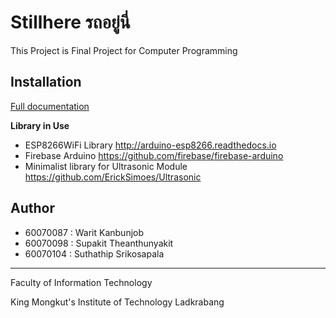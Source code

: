 # Stillhere รถอยู่นี่
This Project is Final Project for Computer Programming

## Installation

[Full documentation](https://github.com/compro-itkmitl/Stillhere/wiki/)

**Library in Use**
* ESP8266WiFi Library http://arduino-esp8266.readthedocs.io
* Firebase Arduino https://github.com/firebase/firebase-arduino
* Minimalist library for Ultrasonic Module https://github.com/ErickSimoes/Ultrasonic

## Author
* 60070087 : Warit Kanbunjob
* 60070098 : Supakit Theanthunyakit
* 60070104 : Suthathip Srikosapala

---

Faculty of Information Technology

King Mongkut's Institute of Technology Ladkrabang
